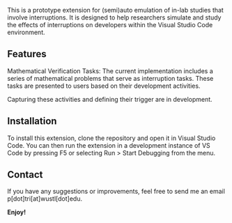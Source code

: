This is a prototype extension for (semi)auto emulation of in-lab studies that involve interruptions. It is designed to help researchers simulate and study the effects of interruptions on developers within the Visual Studio Code environment.

## Features

Mathematical Verification Tasks: The current implementation includes a series of mathematical problems that serve as interruption tasks. These tasks are presented to users based on their development activities.

Capturing these activities and defining their trigger are in development.

## Installation

To install this extension, clone the repository and open it in Visual Studio Code. You can then run the extension in a development instance of VS Code by pressing F5 or selecting Run > Start Debugging from the menu.

## Contact

If you have any suggestions or improvements, feel free to send me an email p[dot]tri[at]wustl[dot]edu.

**Enjoy!**
